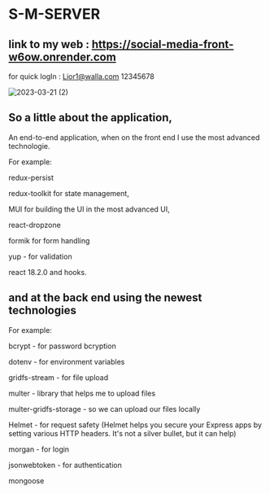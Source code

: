 # S-M-SERVER

## link to my web : https://social-media-front-w6ow.onrender.com
for quick logIn : 
Lior1@walla.com
12345678

![2023-03-21 (2)](https://user-images.githubusercontent.com/102303153/226618706-47a509bd-a4b0-40d4-a85a-a28f6101ff09.png)

## So a little about the application,
An end-to-end application, 
when on the front end I use the most advanced technologie.

For example:

redux-persist

  redux-toolkit for state management,
  
MUI for building the UI in the most advanced UI,

react-dropzone

formik for form handling

yup - for validation

react 18.2.0 and hooks.

## and at the back end using the newest technologies
For example:

bcrypt - for password bcryption

dotenv - for environment variables

gridfs-stream - for file upload

multer - library that helps me to upload files

multer-gridfs-storage - so we can upload our files locally

Helmet - for request safety (Helmet helps you secure your Express apps by setting various HTTP headers. It's not a silver bullet, but it can help)

morgan - for login

jsonwebtoken - for authentication

mongoose

